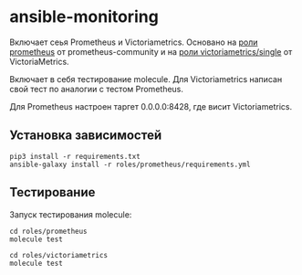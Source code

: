 # ansible-monitoring
Включает сеья Prometheus и Victoriametrics. Основано на [роли prometheus](https://github.com/prometheus-community/ansible/tree/main/roles/prometheus) от prometheus-community и на [роли victoriametrics/single](https://github.com/VictoriaMetrics/ansible-playbooks/tree/master/roles/single) от VictoriaMetrics.

Включает в себя тестирование molecule. Для Victoriametrics написан свой тест по аналогии с тестом Prometheus.

Для Prometheus настроен таргет 0.0.0.0:8428, где висит Victoriametrics.

## Установка зависимостей
```
pip3 install -r requirements.txt
ansible-galaxy install -r roles/prometheus/requirements.yml
```
## Тестирование
Запуск тестирования molecule:
```
cd roles/prometheus
molecule test
```
```
cd roles/victoriametrics
molecule test
```
